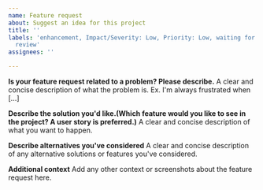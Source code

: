 ```yaml
---
name: Feature request
about: Suggest an idea for this project
title: ''
labels: 'enhancement, Impact/Severity: Low, Priority: Low, waiting for collaborator
  review'
assignees: ''

---
```


**Is your feature request related to a problem? Please describe.**
A clear and concise description of what the problem is. Ex. I'm always frustrated when [...]

**Describe the solution you'd like.(Which feature would you like to see in the project? A user story is preferred.)**
A clear and concise description of what you want to happen.

**Describe alternatives you've considered**
A clear and concise description of any alternative solutions or features you've considered.

**Additional context**
Add any other context or screenshots about the feature request here.
